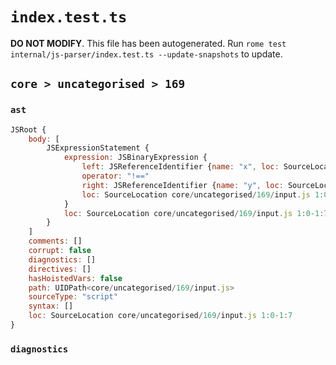 # `index.test.ts`

**DO NOT MODIFY**. This file has been autogenerated. Run `rome test internal/js-parser/index.test.ts --update-snapshots` to update.

## `core > uncategorised > 169`

### `ast`

```javascript
JSRoot {
	body: [
		JSExpressionStatement {
			expression: JSBinaryExpression {
				left: JSReferenceIdentifier {name: "x", loc: SourceLocation core/uncategorised/169/input.js 1:0-1:1 (x)}
				operator: "!=="
				right: JSReferenceIdentifier {name: "y", loc: SourceLocation core/uncategorised/169/input.js 1:6-1:7 (y)}
				loc: SourceLocation core/uncategorised/169/input.js 1:0-1:7
			}
			loc: SourceLocation core/uncategorised/169/input.js 1:0-1:7
		}
	]
	comments: []
	corrupt: false
	diagnostics: []
	directives: []
	hasHoistedVars: false
	path: UIDPath<core/uncategorised/169/input.js>
	sourceType: "script"
	syntax: []
	loc: SourceLocation core/uncategorised/169/input.js 1:0-1:7
}
```

### `diagnostics`

```

```
